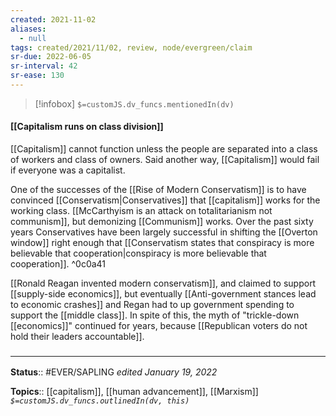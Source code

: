 ```yaml
---
created: 2021-11-02 
aliases:
  - null
tags: created/2021/11/02, review, node/evergreen/claim
sr-due: 2022-06-05
sr-interval: 42
sr-ease: 130
---
```

> [!infobox]
`$=customJS.dv_funcs.mentionedIn(dv)`

#### [[Capitalism runs on class division]] 

[[Capitalism]] cannot function unless the people are separated into a class of workers and class of owners. 
Said another way,
[[Capitalism]] would fail if everyone was a capitalist. 

One of the successes of the [[Rise of Modern Conservatism]] is to have convinced [[Conservatism|Conservatives]] that [[capitalism]] works for the working class.
[[McCarthyism is an attack on totalitarianism not communism]], 
but demonizing [[Communism]] works. 
Over the past sixty years Conservatives have been largely successful in shifting the [[Overton window]] right enough that [[Conservatism states that conspiracy is more believable that cooperation|conspiracy is more believable that cooperation]].
^0c0a41

[[Ronald Reagan invented modern conservatism]], and claimed to support [[supply-side economics]], but eventually [[Anti-government stances lead to economic crashes]] and Regan had to up government spending to support the [[middle class]].
In spite of this, the myth of "trickle-down [[economics]]" continued for years, 
because [[Republican voters do not hold their leaders accountable]].

### <hr class="footnote"/>

**Status**:: #EVER/SAPLING 
*edited January 19, 2022*

**Topics**:: [[capitalism]], [[human advancement]], [[Marxism]]
*`$=customJS.dv_funcs.outlinedIn(dv, this)`*
